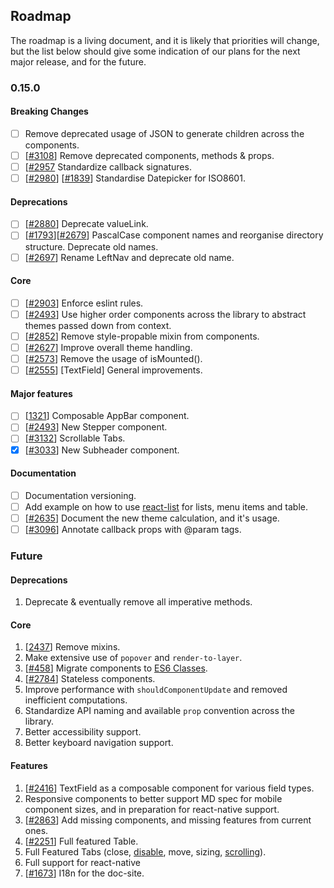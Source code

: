 ## Roadmap

The roadmap is a living document, and it is likely that priorities will change, but the list below should give some indication of our plans for the next major release, and for the future.

### 0.15.0

#### Breaking Changes

- [ ] Remove deprecated usage of JSON to generate children across the components.
- [ ] [[#3108](https://github.com/callemall/material-ui/pull/3108)] Remove deprecated components, methods & props.
- [ ] [[#2957](https://github.com/callemall/material-ui/issues/2957) Standardize callback signatures.
- [ ] [[#2980](https://github.com/callemall/material-ui/issues/2980)] [[#1839](https://github.com/callemall/material-ui/issues/1839)] Standardise Datepicker for ISO8601.

#### Deprecations

- [ ] [[#2880](https://github.com/callemall/material-ui/issues/2880)] Deprecate valueLink.
- [ ] [[#1793](https://github.com/callemall/material-ui/issues/1793)][[#2679](https://github.com/callemall/material-ui/issues/2679)] PascalCase component names and reorganise directory structure. Deprecate old names.
- [ ] [[#2697](https://github.com/callemall/material-ui/issues/2697)] Rename LeftNav and deprecate old name.

#### Core

- [ ] [[#2903](https://github.com/callemall/material-ui/issues/2903)] Enforce eslint rules.
- [ ] [[#2493](https://github.com/callemall/material-ui/pull/2493)] Use higher order components across the library to abstract themes passed down from context.
- [ ] [[#2852](https://github.com/callemall/material-ui/issues/2852)] Remove style-propable mixin from components.
- [ ] [[#2627](https://github.com/callemall/material-ui/issues/2627)] Improve overall theme handling.
- [ ] [[#2573](https://github.com/callemall/material-ui/issues/2573)] Remove the usage of isMounted().
- [ ] [[#2555](https://github.com/callemall/material-ui/issues/2555)] [TextField] General improvements.

#### Major features

- [ ] [[1321](https://github.com/callemall/material-ui/pull/1321#issuecomment-174108805)] Composable AppBar component.
- [ ] [[#2493](https://github.com/callemall/material-ui/pull/2493)] New Stepper component.
- [ ] [[#3132](https://github.com/callemall/material-ui/pull/3132)] Scrollable Tabs.
- [X] [[#3033](https://github.com/callemall/material-ui/pull/3132)] New Subheader component.

#### Documentation

- [ ] Documentation versioning.
- [ ] Add example on how to use [react-list](https://github.com/orgsync/react-list) for lists, menu items and table.
- [ ] [[#2635](https://github.com/callemall/material-ui/pull/2635)] Document the new theme calculation, and it's usage.
- [ ] [[#3096](https://github.com/callemall/material-ui/pull/3096)] Annotate callback props with @param tags.

### Future

#### Deprecations

1. Deprecate & eventually remove all imperative methods.

#### Core

1. [[2437](https://github.com/callemall/material-ui/issues/2437)] Remove mixins.
1. Make extensive use of `popover` and `render-to-layer`.
1. [[#458](https://github.com/callemall/material-ui/issues/458)] Migrate components to [ES6 Classes](https://github.com/callemall/material-ui/tree/es6-classes).
1. [[#2784](https://github.com/callemall/material-ui/issues/2784)] Stateless components.
1. Improve performance with `shouldComponentUpdate` and removed inefficient computations.
1. Standardize API naming and available `prop` convention across the library.
1. Better accessibility support.
1. Better keyboard navigation support.

#### Features

1. [[#2416](https://github.com/callemall/material-ui/issues/2416)] TextField as a composable component for various field types.
1. Responsive components to better support MD spec for mobile component sizes, and in preparation for react-native support.
1. [[#2863](https://github.com/callemall/material-ui/issues/2863)] Add missing components, and missing features from current ones.
1. [[#2251](https://github.com/callemall/material-ui/issues/2251)] Full featured Table.
1. Full Featured Tabs (close, [disable](https://github.com/callemall/material-ui/issues/1613), move, sizing, [scrolling](https://github.com/callemall/material-ui/pull/2861)).
1. Full support for react-native
1. [[#1673](https://github.com/callemall/material-ui/issues/1673)] I18n for the doc-site.
